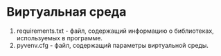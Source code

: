 # Виртуальная среда 
1. requirements.txt - файл, содержащий информацию о библиотеках, используемых в программе.
2. pyvenv.cfg - файл, содержащий параметры виртуальной среды. 
